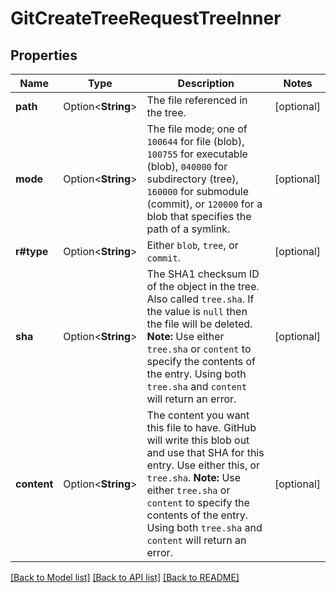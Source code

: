 # GitCreateTreeRequestTreeInner

## Properties

Name | Type | Description | Notes
------------ | ------------- | ------------- | -------------
**path** | Option<**String**> | The file referenced in the tree. | [optional]
**mode** | Option<**String**> | The file mode; one of `100644` for file (blob), `100755` for executable (blob), `040000` for subdirectory (tree), `160000` for submodule (commit), or `120000` for a blob that specifies the path of a symlink. | [optional]
**r#type** | Option<**String**> | Either `blob`, `tree`, or `commit`. | [optional]
**sha** | Option<**String**> | The SHA1 checksum ID of the object in the tree. Also called `tree.sha`. If the value is `null` then the file will be deleted.      **Note:** Use either `tree.sha` or `content` to specify the contents of the entry. Using both `tree.sha` and `content` will return an error. | [optional]
**content** | Option<**String**> | The content you want this file to have. GitHub will write this blob out and use that SHA for this entry. Use either this, or `tree.sha`.      **Note:** Use either `tree.sha` or `content` to specify the contents of the entry. Using both `tree.sha` and `content` will return an error. | [optional]

[[Back to Model list]](../README.md#documentation-for-models) [[Back to API list]](../README.md#documentation-for-api-endpoints) [[Back to README]](../README.md)


